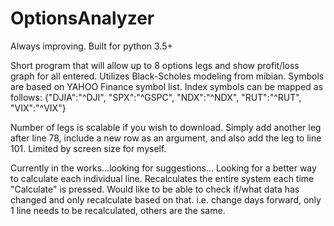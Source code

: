 # OptionsAnalyzer

Always improving.  Built for python 3.5+

Short program that will allow up to 8 options legs and show profit/loss graph for all entered.  Utilizes Black-Scholes modeling from mibian.  Symbols are based on YAHOO Finance symbol list.
Index symbols can be mapped as follows:
{"DJIA":"^DJI", "SPX":"^GSPC", "NDX":"^NDX", "RUT":"^RUT", "VIX":"^VIX"}

Number of legs is scalable if you wish to download.  Simply add another leg after line 78, include a new row as an argument, and also add the leg to line 101.  Limited by screen size for myself.

Currently in the works...looking for suggestions... Looking for a better way to calculate each individual line.  Recalculates the entire system each time "Calculate" is pressed.  Would like to be able to check if/what data has changed and only recalculate based on that.  i.e. change days forward, only 1 line needs to be recalculated, others are the same.
